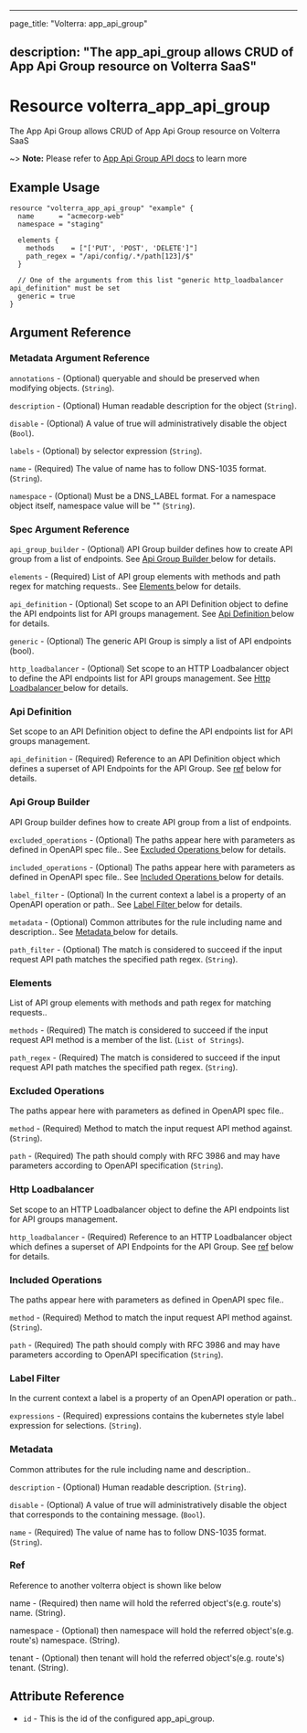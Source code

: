 ---

page_title: "Volterra: app_api_group"

description: "The app_api_group allows CRUD of App Api Group resource on Volterra SaaS"
---------------------------------------------------------------------------------------

Resource volterra_app_api_group
===============================

The App Api Group allows CRUD of App Api Group resource on Volterra SaaS

~> **Note:** Please refer to [App Api Group API docs](https://docs.cloud.f5.com/docs/api/views-app-api-group) to learn more

Example Usage
-------------

```hcl
resource "volterra_app_api_group" "example" {
  name      = "acmecorp-web"
  namespace = "staging"

  elements {
    methods    = ["['PUT', 'POST', 'DELETE']"]
    path_regex = "/api/config/.*/path[123]/$"
  }

  // One of the arguments from this list "generic http_loadbalancer api_definition" must be set
  generic = true
}

```

Argument Reference
------------------

### Metadata Argument Reference

`annotations` - (Optional) queryable and should be preserved when modifying objects. (`String`).

`description` - (Optional) Human readable description for the object (`String`).

`disable` - (Optional) A value of true will administratively disable the object (`Bool`).

`labels` - (Optional) by selector expression (`String`).

`name` - (Required) The value of name has to follow DNS-1035 format. (`String`).

`namespace` - (Optional) Must be a DNS_LABEL format. For a namespace object itself, namespace value will be "" (`String`).

### Spec Argument Reference

`api_group_builder` - (Optional) API Group builder defines how to create API group from a list of endpoints. See [Api Group Builder ](#api-group-builder) below for details.

`elements` - (Required) List of API group elements with methods and path regex for matching requests.. See [Elements ](#elements) below for details.

`api_definition` - (Optional) Set scope to an API Definition object to define the API endpoints list for API groups management. See [Api Definition ](#api-definition) below for details.

`generic` - (Optional) The generic API Group is simply a list of API endpoints (bool).

`http_loadbalancer` - (Optional) Set scope to an HTTP Loadbalancer object to define the API endpoints list for API groups management. See [Http Loadbalancer ](#http-loadbalancer) below for details.

### Api Definition

Set scope to an API Definition object to define the API endpoints list for API groups management.

`api_definition` - (Required) Reference to an API Definition object which defines a superset of API Endpoints for the API Group. See [ref](#ref) below for details.

### Api Group Builder

API Group builder defines how to create API group from a list of endpoints.

`excluded_operations` - (Optional) The paths appear here with parameters as defined in OpenAPI spec file.. See [Excluded Operations ](#excluded-operations) below for details.

`included_operations` - (Optional) The paths appear here with parameters as defined in OpenAPI spec file.. See [Included Operations ](#included-operations) below for details.

`label_filter` - (Optional) In the current context a label is a property of an OpenAPI operation or path.. See [Label Filter ](#label-filter) below for details.

`metadata` - (Optional) Common attributes for the rule including name and description.. See [Metadata ](#metadata) below for details.

`path_filter` - (Optional) The match is considered to succeed if the input request API path matches the specified path regex. (`String`).

### Elements

List of API group elements with methods and path regex for matching requests..

`methods` - (Required) The match is considered to succeed if the input request API method is a member of the list. (`List of Strings`).

`path_regex` - (Required) The match is considered to succeed if the input request API path matches the specified path regex. (`String`).

### Excluded Operations

The paths appear here with parameters as defined in OpenAPI spec file..

`method` - (Required) Method to match the input request API method against. (`String`).

`path` - (Required) The path should comply with RFC 3986 and may have parameters according to OpenAPI specification (`String`).

### Http Loadbalancer

Set scope to an HTTP Loadbalancer object to define the API endpoints list for API groups management.

`http_loadbalancer` - (Required) Reference to an HTTP Loadbalancer object which defines a superset of API Endpoints for the API Group. See [ref](#ref) below for details.

### Included Operations

The paths appear here with parameters as defined in OpenAPI spec file..

`method` - (Required) Method to match the input request API method against. (`String`).

`path` - (Required) The path should comply with RFC 3986 and may have parameters according to OpenAPI specification (`String`).

### Label Filter

In the current context a label is a property of an OpenAPI operation or path..

`expressions` - (Required) expressions contains the kubernetes style label expression for selections. (`String`).

### Metadata

Common attributes for the rule including name and description..

`description` - (Optional) Human readable description. (`String`).

`disable` - (Optional) A value of true will administratively disable the object that corresponds to the containing message. (`Bool`).

`name` - (Required) The value of name has to follow DNS-1035 format. (`String`).

### Ref

Reference to another volterra object is shown like below

name - (Required) then name will hold the referred object's(e.g. route's) name. (String).

namespace - (Optional) then namespace will hold the referred object's(e.g. route's) namespace. (String).

tenant - (Optional) then tenant will hold the referred object's(e.g. route's) tenant. (String).

Attribute Reference
-------------------

-	`id` - This is the id of the configured app_api_group.
